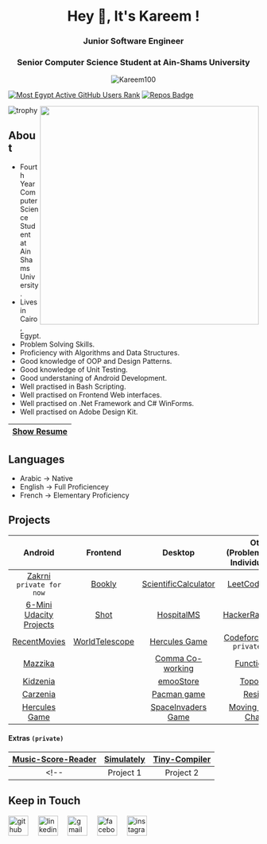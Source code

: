 <h1 align="center">Hey 👋, It's Kareem !</h1>
<h3 align="center">Junior Software Engineer</h3>
<h3 align="center">Senior Computer Science Student at Ain-Shams University</h3>

<p align="center">
  <img src="https://komarev.com/ghpvc/?username=Kareem100&label=Profile%20views&color=0e75b6&style=flat" alt="Kareem100"/>
</p>

[![Most Egypt Active GitHub Users Rank](https://enhemdafw1yu47c.m.pipedream.net)](https://commits.top/egypt.html)
[![Repos Badge](https://badges.pufler.dev/repos/kareem100)](https://badges.pufler.dev)
<!--- [![Years Badge](https://badges.pufler.dev/years/Kareem100)](https://badges.pufler.dev) --->

<img src="https://github-readme-stats.vercel.app/api?username=Kareem100&locale=en&theme=tokyonight&show_icons=true" align="right" width="440"/>

![trophy](https://github-profile-trophy.vercel.app/?username=Kareem100&theme=gruvbox&column=3&margin-w=10&margin-h=10)

<!--- <img src="https://github-readme-stats.vercel.app/api/top-langs/?username=Kareem100&layout=compact&&title_color=FF2E63&text_color=57D1C9&bg_color=151515" align="right" width="300" height="200"/> --->

<h2> About </h2>
  
- Fourth Year Computer Science Student at Ain Shams University.
- Lives in Cairo, Egypt.
- Problem Solving Skills.
- Proficiency with Algorithms and Data Structures.
- Good knowledge of OOP and Design Patterns.
- Good knowledge of Unit Testing.
- Good understaning of Android Development.
- Well practised in Bash Scripting.
- Well practised on Frontend Web interfaces.
- Well practised on .Net Framework and C# WinForms.
- Well practised on Adobe Design Kit.
     
| [Show Resume](https://drive.google.com/file/d/1ieGQIVk801W4wmFUMzJEpn4As1VgdfFf/view?usp=sharing) |
| :-------------------------------------: |

<h2> Languages </h2>

- Arabic -> Native
- English -> Full Proficiencey
- French -> Elementary Proficiency

<h2> Projects </h2>
 
 |               Android                   |                 Frontend                |                Desktop               | Others</br>(Problem Solving & Individual Tasks) |
 | :-------------------------------------: | :-------------------------------------: | :----------------------------------: | :---------------------------------------------: |
 | [Zakrni](https://github.com/Kareem100/Zakrni-App) `private for now` | [Bookly](https://github.com/Kareem100/BOOKLYwebsite) |  [ScientificCalculator](https://github.com/Kareem100/ScientificCalculator) | [LeetCodeProblems](https://github.com/Kareem100/LeetCodeProblems) |
 | [6-Mini Udacity Projects](https://github.com/Kareem100/ANDB-Projects) | [Shot](https://github.com/Kareem100/Shot-Website)  | [HospitalMS](https://github.com/Kareem100/HospitalMS) | [HackerRankProblems](https://github.com/Kareem100/HackerRankProblems) |
 | [RecentMovies](https://github.com/Kareem100/RecentMoviesApp) | [WorldTelescope](https://github.com/Kareem100/World-Telescope-website) | [Hercules Game](https://github.com/Kareem100/Hercules-Game-Desktop) | [CodeforcesProblems](https://github.com/Kareem100/CodeforcesProblems) `private for now` |
 | [Mazzika](https://github.com/Kareem100/Mazzika-app) |    | [Comma Co-working](https://github.com/Kareem100/Comma_CoworkingSpace_System) | [FunctionPlotter](https://github.com/Kareem100/FunctionPlotter) |
 | [Kidzenia](https://github.com/Kareem100/Kidzenia-app)|   | [emooStore](https://github.com/Kareem100/emooStore) | [TopologyAPI](https://github.com/Kareem100/TopologyAPI) |
 | [Carzenia](https://github.com/Kareem100/Carzenia-app)|   | [Pacman game](https://github.com/Kareem100/Pacman-Game) | [ResizeTool](https://github.com/Kareem100/ResizeTool) |
 | [Hercules Game](https://github.com/Kareem100/Hercules-Game-Android) | | [SpaceInvaders Game](https://github.com/Kareem100/Space-Invaders-Game) | [Moving Policeman Character](https://github.com/Kareem100/Computer-Graphics-MiniProject) |
 
 #### Extras `(private)`
 | [Music-Score-Reader](https://github.com/Kareem100/Music-Score-Reader-OMR-) | [Simulately](https://github.com/Kareem100/Simulately)| [Tiny-Compiler](https://github.com/Kareem100/Tiny-Compiler)|
 | :-----------: | :------------: | :----------: |
 <!-- | Project 1 | Project 2 |  Project 3 | Project 4 | -->
 
 <h2> Keep in Touch </h2>
 
 [<img src='https://cdn.jsdelivr.net/npm/simple-icons@3.0.1/icons/github.svg' alt='github' height='40' >](https://github.com/Kareem100) &nbsp;&nbsp;&nbsp; [<img src='https://cdn.jsdelivr.net/npm/simple-icons@3.0.1/icons/linkedin.svg' alt='linkedin' height='40'>](https://www.linkedin.com/in/kareem-sherif-4623b920b//) &nbsp;&nbsp;&nbsp; [<img src='https://cdn.jsdelivr.net/npm/simple-icons@3.0.1/icons/gmail.svg' alt='gmail' height='40'>](mailto:kareemsherif210@gmail.com) &nbsp;&nbsp;&nbsp; [<img src='https://cdn.jsdelivr.net/npm/simple-icons@3.0.1/icons/facebook.svg' alt='facebook' height='40'>](https://www.facebook.com/Kareem2024/) &nbsp;&nbsp;&nbsp; [<img src='https://cdn.jsdelivr.net/npm/simple-icons@3.0.1/icons/instagram.svg' alt='instagram' height='40'>](https://www.instagram.com/kareem_17_/)
 
